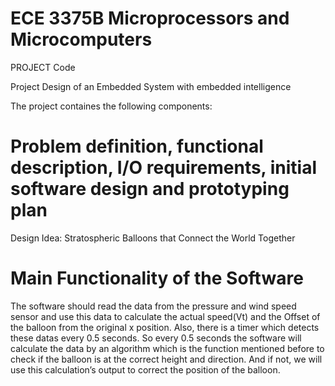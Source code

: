 ﻿# ECE 3375B Microprocessors and Microcomputers
PROJECT Code

Project Design of an Embedded System with embedded intelligence

The project containes the following components:

# Problem definition, functional description, I/O requirements, initial software design and prototyping plan

Design Idea: Stratospheric Balloons that Connect the World Together

# Main Functionality of the Software
The software should read the data from the pressure and wind speed sensor and use this data
to calculate the actual speed(Vt) and the Offset of the balloon from the original x position.
Also, there is a timer which detects these datas every 0.5 seconds. So every 0.5 seconds the
software will calculate the data by an algorithm which is the function mentioned before to
check if the balloon is at the correct height and direction. And if not, we will use this
calculation’s output to correct the position of the balloon.
